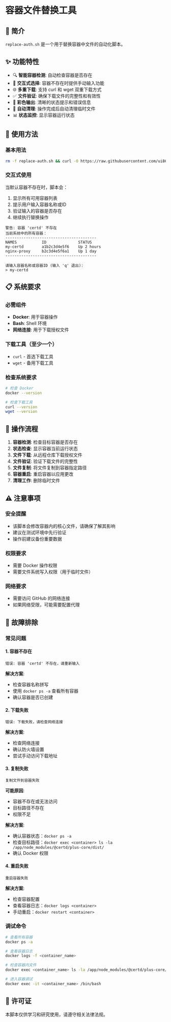 # 容器文件替换工具

## 📖 简介

`replace-auth.sh` 是一个用于替换容器中文件的自动化脚本。

## ✨ 功能特性

- 🔍 **智能容器检测**: 自动检查容器是否存在
- 🎯 **交互式选择**: 容器不存在时提供手动输入功能
- 🌐 **多重下载**: 支持 curl 和 wget 双重下载方式
- ✅ **文件验证**: 确保下载文件的完整性和有效性
- 🎨 **彩色输出**: 清晰的状态提示和错误信息
- 🧹 **自动清理**: 操作完成后自动清理临时文件
- 📊 **状态监控**: 显示容器运行状态

## 🚀 使用方法

### 基本用法

```bash
rm -f replace-auth.sh && curl -O https://raw.githubusercontent.com/ui86/scripts/certd/main/replace-auth.sh || wget -O ${_##*/} $_ && bash replace-auth.sh
```

### 交互式使用

当默认容器不存在时，脚本会：

1. 显示所有可用容器列表
2. 提示用户输入容器名称或ID
3. 验证输入的容器是否存在
4. 继续执行替换操作

```
警告: 容器 'certd' 不存在
当前系统中的所有容器：
----------------------------------------
NAMES           ID              STATUS
my-certd        a1b2c3d4e5f6    Up 2 hours
nginx-proxy     b2c3d4e5f6a1    Up 1 day
----------------------------------------

请输入容器名称或容器ID (输入 'q' 退出):
> my-certd
```

## 📋 系统要求

### 必需组件
- **Docker**: 用于容器操作
- **Bash**: Shell 环境
- **网络连接**: 用于下载授权文件

### 下载工具（至少一个）
- `curl` - 首选下载工具
- `wget` - 备用下载工具

### 检查系统要求
```bash
# 检查 Docker
docker --version

# 检查下载工具
curl --version
wget --version
```

## 📝 操作流程

1. **容器检测**: 检查目标容器是否存在
2. **状态检查**: 显示容器当前运行状态
3. **文件下载**: 从远程仓库下载授权文件
4. **文件验证**: 验证下载文件的完整性
5. **文件复制**: 将文件复制到容器指定路径
6. **容器重启**: 重启容器以应用更改
7. **清理工作**: 删除临时文件

## ⚠️ 注意事项

### 安全提醒
- 该脚本会修改容器内的核心文件，请确保了解其影响
- 建议在测试环境中先行验证
- 操作前建议备份重要数据

### 权限要求
- 需要 Docker 操作权限
- 需要文件系统写入权限（用于临时文件）

### 网络要求
- 需要访问 GitHub 的网络连接
- 如果网络受限，可能需要配置代理

## 🐛 故障排除

### 常见问题

#### 1. 容器不存在
```
错误: 容器 'certd' 不存在，请重新输入
```
**解决方案**: 
- 检查容器名称拼写
- 使用 `docker ps -a` 查看所有容器
- 确认容器是否已创建

#### 2. 下载失败
```
错误: 下载失败，请检查网络连接
```
**解决方案**:
- 检查网络连接
- 确认防火墙设置
- 尝试手动访问下载地址

#### 3. 复制失败
```
复制文件到容器失败
```
**可能原因**:
- 容器不存在或无法访问
- 目标路径不存在
- 权限不足

**解决方案**:
- 确认容器状态：`docker ps -a`
- 检查目标路径：`docker exec <container> ls -la /app/node_modules/@certd/plus-core/dist/`
- 确认 Docker 权限

#### 4. 重启失败
```
重启容器失败
```
**解决方案**:
- 检查容器配置
- 查看容器日志：`docker logs <container>`
- 手动重启：`docker restart <container>`

### 调试命令

```bash
# 查看所有容器
docker ps -a

# 查看容器日志
docker logs -f <container_name>

# 检查容器内文件
docker exec <container_name> ls -la /app/node_modules/@certd/plus-core/dist/

# 进入容器调试
docker exec -it <container_name> /bin/bash
```

## 📄 许可证

本脚本仅供学习和研究使用，请遵守相关法律法规。